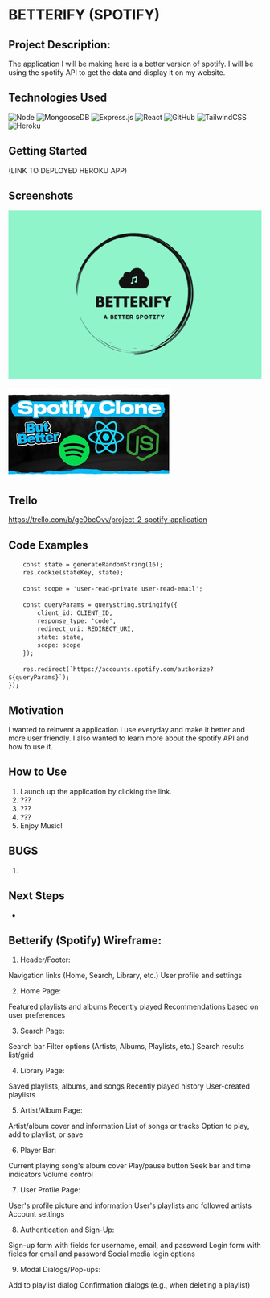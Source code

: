 # BETTERIFY (SPOTIFY)



## Project Description: 

The application I will be making here is a better version of spotify.
I will be using the spotify API to get the data and display it on my website.


## Technologies Used

![Node](https://img.shields.io/badge/-Node-05122A?style=flat&logo=node.js)
![MongooseDB](https://img.shields.io/badge/-MongoDB-05122A?style=flat&logo=mongodb)
![Express.js](https://img.shields.io/badge/express.js-%23404d59.svg?style=for-the-badge&logo=express&logoColor=%2361DAFB)
![React](https://img.shields.io/badge/react-%2320232a.svg?style=for-the-badge&logo=react&logoColor=%2361DAFB)
![GitHub](https://img.shields.io/badge/github-%23121011.svg?style=for-the-badge&logo=github&logoColor=white)
![TailwindCSS](https://img.shields.io/badge/tailwindcss-%2338B2AC.svg?style=for-the-badge&logo=tailwind-css&logoColor=white)
![Heroku](https://img.shields.io/badge/-Heroku-05122A?style=flat&logo=heroku)



## Getting Started

(LINK TO DEPLOYED HEROKU APP)

## Screenshots

![image](https://github.com/rehanhussa/Betterify/blob/main/Betterify.png)

![image](https://github.com/rehanhussa/Betterify/blob/main/mqdefault.jpg)

## Trello

https://trello.com/b/ge0bcOvv/project-2-spotify-application

## Code Examples

```app.get('/login', (req, res) => {
    const state = generateRandomString(16);
    res.cookie(stateKey, state);

    const scope = 'user-read-private user-read-email';

    const queryParams = querystring.stringify({
        client_id: CLIENT_ID,
        response_type: 'code',
        redirect_uri: REDIRECT_URI,
        state: state,
        scope: scope
    });

    res.redirect(`https://accounts.spotify.com/authorize?${queryParams}`);
});
```


## Motivation

I wanted to reinvent a application I use everyday and make it better and more user friendly. I also wanted to learn more about the spotify API and how to use it.

## How to Use
1. Launch up the application by clicking the link.
2. ???
3. ???
4. ???
5. Enjoy Music!


## BUGS 
1. 

## Next Steps
* 


## Betterify (Spotify) Wireframe: 

1. Header/Footer:

Navigation links (Home, Search, Library, etc.)
User profile and settings

2. Home Page:

Featured playlists and albums
Recently played
Recommendations based on user preferences

3. Search Page:

Search bar
Filter options (Artists, Albums, Playlists, etc.)
Search results list/grid

4. Library Page:

Saved playlists, albums, and songs
Recently played history
User-created playlists


5. Artist/Album Page:

Artist/album cover and information
List of songs or tracks
Option to play, add to playlist, or save

6. Player Bar:

Current playing song's album cover
Play/pause button
Seek bar and time indicators
Volume control

7. User Profile Page:

User's profile picture and information
User's playlists and followed artists
Account settings

8. Authentication and Sign-Up:

Sign-up form with fields for username, email, and password
Login form with fields for email and password
Social media login options

9. Modal Dialogs/Pop-ups:

Add to playlist dialog
Confirmation dialogs (e.g., when deleting a playlist)
